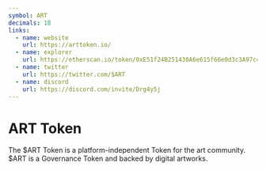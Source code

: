 ```yaml
---
symbol: ART
decimals: 18
links:
  - name: website
    url: https://arttoken.io/
  - name: explorer
    url: https://etherscan.io/token/0xE51f24B251430A6e615f66e0d3c3A97c442aB38C
  - name: twitter
    url: https://twitter.com/$ART
  - name: discord
    url: https://discord.com/invite/Drg4y5j
---
```


# ART Token

The $ART Token is a platform-independent Token for the art community. $ART is a Governance Token and backed by digital artworks.
